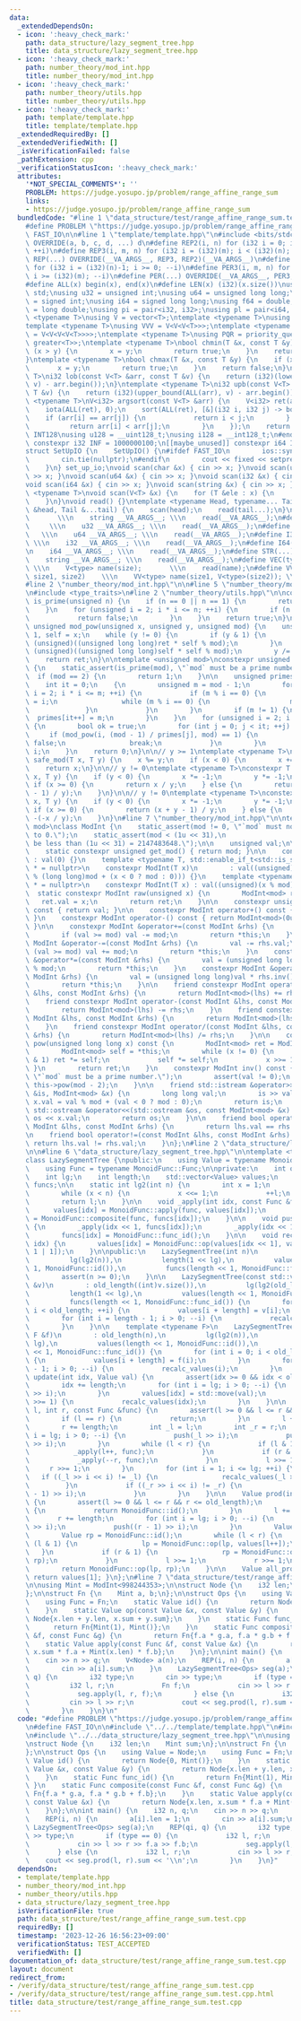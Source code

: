 ```yaml
---
data:
  _extendedDependsOn:
  - icon: ':heavy_check_mark:'
    path: data_structure/lazy_segment_tree.hpp
    title: data_structure/lazy_segment_tree.hpp
  - icon: ':heavy_check_mark:'
    path: number_theory/mod_int.hpp
    title: number_theory/mod_int.hpp
  - icon: ':heavy_check_mark:'
    path: number_theory/utils.hpp
    title: number_theory/utils.hpp
  - icon: ':heavy_check_mark:'
    path: template/template.hpp
    title: template/template.hpp
  _extendedRequiredBy: []
  _extendedVerifiedWith: []
  _isVerificationFailed: false
  _pathExtension: cpp
  _verificationStatusIcon: ':heavy_check_mark:'
  attributes:
    '*NOT_SPECIAL_COMMENTS*': ''
    PROBLEM: https://judge.yosupo.jp/problem/range_affine_range_sum
    links:
    - https://judge.yosupo.jp/problem/range_affine_range_sum
  bundledCode: "#line 1 \"data_structure/test/range_affine_range_sum.test.cpp\"\n\
    #define PROBLEM \"https://judge.yosupo.jp/problem/range_affine_range_sum\"\n#define\
    \ FAST_IO\n\n#line 1 \"template/template.hpp\"\n#include <bits/stdc++.h>\n#define\
    \ OVERRIDE(a, b, c, d, ...) d\n#define REP2(i, n) for (i32 i = 0; i < (i32)(n);\
    \ ++i)\n#define REP3(i, m, n) for (i32 i = (i32)(m); i < (i32)(n); ++i)\n#define\
    \ REP(...) OVERRIDE(__VA_ARGS__, REP3, REP2)(__VA_ARGS__)\n#define PER2(i, n)\
    \ for (i32 i = (i32)(n)-1; i >= 0; --i)\n#define PER3(i, m, n) for (i32 i = (i32)(n)-1;\
    \ i >= (i32)(m); --i)\n#define PER(...) OVERRIDE(__VA_ARGS__, PER3, PER2)(__VA_ARGS__)\n\
    #define ALL(x) begin(x), end(x)\n#define LEN(x) (i32)(x.size())\nusing namespace\
    \ std;\nusing u32 = unsigned int;\nusing u64 = unsigned long long;\nusing i32\
    \ = signed int;\nusing i64 = signed long long;\nusing f64 = double;\nusing f80\
    \ = long double;\nusing pi = pair<i32, i32>;\nusing pl = pair<i64, i64>;\ntemplate\
    \ <typename T>\nusing V = vector<T>;\ntemplate <typename T>\nusing VV = V<V<T>>;\n\
    template <typename T>\nusing VVV = V<V<V<T>>>;\ntemplate <typename T>\nusing VVVV\
    \ = V<V<V<V<T>>>>;\ntemplate <typename T>\nusing PQR = priority_queue<T, V<T>,\
    \ greater<T>>;\ntemplate <typename T>\nbool chmin(T &x, const T &y) {\n    if\
    \ (x > y) {\n        x = y;\n        return true;\n    }\n    return false;\n\
    }\ntemplate <typename T>\nbool chmax(T &x, const T &y) {\n    if (x < y) {\n \
    \       x = y;\n        return true;\n    }\n    return false;\n}\ntemplate <typename\
    \ T>\ni32 lob(const V<T> &arr, const T &v) {\n    return (i32)(lower_bound(ALL(arr),\
    \ v) - arr.begin());\n}\ntemplate <typename T>\ni32 upb(const V<T> &arr, const\
    \ T &v) {\n    return (i32)(upper_bound(ALL(arr), v) - arr.begin());\n}\ntemplate\
    \ <typename T>\nV<i32> argsort(const V<T> &arr) {\n    V<i32> ret(arr.size());\n\
    \    iota(ALL(ret), 0);\n    sort(ALL(ret), [&](i32 i, i32 j) -> bool {\n    \
    \    if (arr[i] == arr[j]) {\n            return i < j;\n        } else {\n  \
    \          return arr[i] < arr[j];\n        }\n    });\n    return ret;\n}\n#ifdef\
    \ INT128\nusing u128 = __uint128_t;\nusing i128 = __int128_t;\n#endif\n[[maybe_unused]]\
    \ constexpr i32 INF = 1000000100;\n[[maybe_unused]] constexpr i64 INF64 = 3000000000000000100;\n\
    struct SetUpIO {\n    SetUpIO() {\n#ifdef FAST_IO\n        ios::sync_with_stdio(false);\n\
    \        cin.tie(nullptr);\n#endif\n        cout << fixed << setprecision(15);\n\
    \    }\n} set_up_io;\nvoid scan(char &x) { cin >> x; }\nvoid scan(u32 &x) { cin\
    \ >> x; }\nvoid scan(u64 &x) { cin >> x; }\nvoid scan(i32 &x) { cin >> x; }\n\
    void scan(i64 &x) { cin >> x; }\nvoid scan(string &x) { cin >> x; }\ntemplate\
    \ <typename T>\nvoid scan(V<T> &x) {\n    for (T &ele : x) {\n        scan(ele);\n\
    \    }\n}\nvoid read() {}\ntemplate <typename Head, typename... Tail>\nvoid read(Head\
    \ &head, Tail &...tail) {\n    scan(head);\n    read(tail...);\n}\n#define CHAR(...)\
    \       \\\n    string __VA_ARGS__; \\\n    read(__VA_ARGS__);\n#define U32(...)\
    \     \\\n    u32 __VA_ARGS__; \\\n    read(__VA_ARGS__);\n#define U64(...)  \
    \   \\\n    u64 __VA_ARGS__; \\\n    read(__VA_ARGS__);\n#define I32(...)    \
    \ \\\n    i32 __VA_ARGS__; \\\n    read(__VA_ARGS__);\n#define I64(...)     \\\
    \n    i64 __VA_ARGS__; \\\n    read(__VA_ARGS__);\n#define STR(...)        \\\n\
    \    string __VA_ARGS__; \\\n    read(__VA_ARGS__);\n#define VEC(type, name, size)\
    \ \\\n    V<type> name(size);       \\\n    read(name);\n#define VVEC(type, name,\
    \ size1, size2)    \\\n    VV<type> name(size1, V<type>(size2)); \\\n    read(name);\n\
    #line 2 \"number_theory/mod_int.hpp\"\n\n#line 5 \"number_theory/mod_int.hpp\"\
    \n#include <type_traits>\n#line 2 \"number_theory/utils.hpp\"\n\nconstexpr bool\
    \ is_prime(unsigned n) {\n    if (n == 0 || n == 1) {\n        return false;\n\
    \    }\n    for (unsigned i = 2; i * i <= n; ++i) {\n        if (n % i == 0) {\n\
    \            return false;\n        }\n    }\n    return true;\n}\n\nconstexpr\
    \ unsigned mod_pow(unsigned x, unsigned y, unsigned mod) {\n    unsigned ret =\
    \ 1, self = x;\n    while (y != 0) {\n        if (y & 1) {\n            ret =\
    \ (unsigned)((unsigned long long)ret * self % mod);\n        }\n        self =\
    \ (unsigned)((unsigned long long)self * self % mod);\n        y /= 2;\n    }\n\
    \    return ret;\n}\n\ntemplate <unsigned mod>\nconstexpr unsigned primitive_root()\
    \ {\n    static_assert(is_prime(mod), \"`mod` must be a prime number.\");\n  \
    \  if (mod == 2) {\n        return 1;\n    }\n\n    unsigned primes[32] = {};\n\
    \    int it = 0;\n    {\n        unsigned m = mod - 1;\n        for (unsigned\
    \ i = 2; i * i <= m; ++i) {\n            if (m % i == 0) {\n                primes[it++]\
    \ = i;\n                while (m % i == 0) {\n                    m /= i;\n  \
    \              }\n            }\n        }\n        if (m != 1) {\n          \
    \  primes[it++] = m;\n        }\n    }\n    for (unsigned i = 2; i < mod; ++i)\
    \ {\n        bool ok = true;\n        for (int j = 0; j < it; ++j) {\n       \
    \     if (mod_pow(i, (mod - 1) / primes[j], mod) == 1) {\n                ok =\
    \ false;\n                break;\n            }\n        }\n        if (ok) return\
    \ i;\n    }\n    return 0;\n}\n\n// y >= 1\ntemplate <typename T>\nconstexpr T\
    \ safe_mod(T x, T y) {\n    x %= y;\n    if (x < 0) {\n        x += y;\n    }\n\
    \    return x;\n}\n\n// y != 0\ntemplate <typename T>\nconstexpr T floor_div(T\
    \ x, T y) {\n    if (y < 0) {\n        x *= -1;\n        y *= -1;\n    }\n   \
    \ if (x >= 0) {\n        return x / y;\n    } else {\n        return -((-x + y\
    \ - 1) / y);\n    }\n}\n\n// y != 0\ntemplate <typename T>\nconstexpr T ceil_div(T\
    \ x, T y) {\n    if (y < 0) {\n        x *= -1;\n        y *= -1;\n    }\n   \
    \ if (x >= 0) {\n        return (x + y - 1) / y;\n    } else {\n        return\
    \ -(-x / y);\n    }\n}\n#line 7 \"number_theory/mod_int.hpp\"\n\ntemplate <unsigned\
    \ mod>\nclass ModInt {\n    static_assert(mod != 0, \"`mod` must not be equal\
    \ to 0.\");\n    static_assert(mod < (1u << 31),\n                  \"`mod` must\
    \ be less than (1u << 31) = 2147483648.\");\n\n    unsigned val;\n\npublic:\n\
    \    static constexpr unsigned get_mod() { return mod; }\n\n    constexpr ModInt()\
    \ : val(0) {}\n    template <typename T, std::enable_if_t<std::is_signed_v<T>>\
    \ * = nullptr>\n    constexpr ModInt(T x)\n        : val((unsigned)((long long)x\
    \ % (long long)mod + (x < 0 ? mod : 0))) {}\n    template <typename T, std::enable_if_t<std::is_unsigned_v<T>>\
    \ * = nullptr>\n    constexpr ModInt(T x) : val((unsigned)(x % mod)) {}\n\n  \
    \  static constexpr ModInt raw(unsigned x) {\n        ModInt<mod> ret;\n     \
    \   ret.val = x;\n        return ret;\n    }\n\n    constexpr unsigned get_val()\
    \ const { return val; }\n\n    constexpr ModInt operator+() const { return *this;\
    \ }\n    constexpr ModInt operator-() const { return ModInt<mod>(0u) - *this;\
    \ }\n\n    constexpr ModInt &operator+=(const ModInt &rhs) {\n        val += rhs.val;\n\
    \        if (val >= mod) val -= mod;\n        return *this;\n    }\n    constexpr\
    \ ModInt &operator-=(const ModInt &rhs) {\n        val -= rhs.val;\n        if\
    \ (val >= mod) val += mod;\n        return *this;\n    }\n    constexpr ModInt\
    \ &operator*=(const ModInt &rhs) {\n        val = (unsigned long long)val * rhs.val\
    \ % mod;\n        return *this;\n    }\n    constexpr ModInt &operator/=(const\
    \ ModInt &rhs) {\n        val = (unsigned long long)val * rhs.inv().val % mod;\n\
    \        return *this;\n    }\n\n    friend constexpr ModInt operator+(const ModInt\
    \ &lhs, const ModInt &rhs) {\n        return ModInt<mod>(lhs) += rhs;\n    }\n\
    \    friend constexpr ModInt operator-(const ModInt &lhs, const ModInt &rhs) {\n\
    \        return ModInt<mod>(lhs) -= rhs;\n    }\n    friend constexpr ModInt operator*(const\
    \ ModInt &lhs, const ModInt &rhs) {\n        return ModInt<mod>(lhs) *= rhs;\n\
    \    }\n    friend constexpr ModInt operator/(const ModInt &lhs, const ModInt\
    \ &rhs) {\n        return ModInt<mod>(lhs) /= rhs;\n    }\n\n    constexpr ModInt\
    \ pow(unsigned long long x) const {\n        ModInt<mod> ret = ModInt<mod>::raw(1);\n\
    \        ModInt<mod> self = *this;\n        while (x != 0) {\n            if (x\
    \ & 1) ret *= self;\n            self *= self;\n            x >>= 1;\n       \
    \ }\n        return ret;\n    }\n    constexpr ModInt inv() const {\n        static_assert(is_prime(mod),\
    \ \"`mod` must be a prime number.\");\n        assert(val != 0);\n        return\
    \ this->pow(mod - 2);\n    }\n\n    friend std::istream &operator>>(std::istream\
    \ &is, ModInt<mod> &x) {\n        long long val;\n        is >> val;\n       \
    \ x.val = val % mod + (val < 0 ? mod : 0);\n        return is;\n    }\n\n    friend\
    \ std::ostream &operator<<(std::ostream &os, const ModInt<mod> &x) {\n       \
    \ os << x.val;\n        return os;\n    }\n\n    friend bool operator==(const\
    \ ModInt &lhs, const ModInt &rhs) {\n        return lhs.val == rhs.val;\n    }\n\
    \n    friend bool operator!=(const ModInt &lhs, const ModInt &rhs) {\n       \
    \ return lhs.val != rhs.val;\n    }\n};\n#line 2 \"data_structure/lazy_segment_tree.hpp\"\
    \n\n#line 6 \"data_structure/lazy_segment_tree.hpp\"\n\ntemplate <typename MonoidFunc>\n\
    class LazySegmentTree {\npublic:\n    using Value = typename MonoidFunc::Value;\n\
    \    using Func = typename MonoidFunc::Func;\n\nprivate:\n    int old_length;\n\
    \    int lg;\n    int length;\n    std::vector<Value> values;\n    std::vector<Func>\
    \ funcs;\n\n    static int lg2(int n) {\n        int x = 1;\n        int l = 0;\n\
    \        while (x < n) {\n            x <<= 1;\n            ++l;\n        }\n\
    \        return l;\n    }\n\n    void _apply(int idx, const Func &func) {\n  \
    \      values[idx] = MonoidFunc::apply(func, values[idx]);\n        funcs[idx]\
    \ = MonoidFunc::composite(func, funcs[idx]);\n    }\n\n    void push(int idx)\
    \ {\n        _apply(idx << 1, funcs[idx]);\n        _apply(idx << 1 | 1, funcs[idx]);\n\
    \        funcs[idx] = MonoidFunc::func_id();\n    }\n\n    void recalc_values(int\
    \ idx) {\n        values[idx] = MonoidFunc::op(values[idx << 1], values[idx <<\
    \ 1 | 1]);\n    }\n\npublic:\n    LazySegmentTree(int n)\n        : old_length(n),\n\
    \          lg(lg2(n)),\n          length(1 << lg),\n          values(length <<\
    \ 1, MonoidFunc::id()),\n          funcs(length << 1, MonoidFunc::func_id()) {\n\
    \        assert(n >= 0);\n    }\n\n    LazySegmentTree(const std::vector<Value>\
    \ &v)\n        : old_length((int)v.size()),\n          lg(lg2(old_length)),\n\
    \          length(1 << lg),\n          values(length << 1, MonoidFunc::id()),\n\
    \          funcs(length << 1, MonoidFunc::func_id()) {\n        for (int i = 0;\
    \ i < old_length; ++i) {\n            values[i + length] = v[i];\n        }\n\
    \        for (int i = length - 1; i > 0; --i) {\n            recalc_values(i);\n\
    \        }\n    }\n\n    template <typename F>\n    LazySegmentTree(int n, const\
    \ F &f)\n        : old_length(n),\n          lg(lg2(n)),\n          length(1 <<\
    \ lg),\n          values(length << 1, MonoidFunc::id()),\n          funcs(length\
    \ << 1, MonoidFunc::func_id()) {\n        for (int i = 0; i < old_length; ++i)\
    \ {\n            values[i + length] = f(i);\n        }\n        for (int i = length\
    \ - 1; i > 0; --i) {\n            recalc_values(i);\n        }\n    }\n\n    void\
    \ update(int idx, Value val) {\n        assert(idx >= 0 && idx < old_length);\n\
    \        idx += length;\n        for (int i = lg; i > 0; --i) {\n            push(idx\
    \ >> i);\n        }\n        values[idx] = std::move(val);\n        while (idx\
    \ >>= 1) {\n            recalc_values(idx);\n        }\n    }\n\n    void apply(int\
    \ l, int r, const Func &func) {\n        assert(l >= 0 && l <= r && r <= old_length);\n\
    \        if (l == r) {\n            return;\n        }\n        l += length;\n\
    \        r += length;\n        int _l = l;\n        int _r = r;\n        for (int\
    \ i = lg; i > 0; --i) {\n            push(_l >> i);\n            push((_r - 1)\
    \ >> i);\n        }\n        while (l < r) {\n            if (l & 1) {\n     \
    \           _apply(l++, func);\n            }\n            if (r & 1) {\n    \
    \            _apply(--r, func);\n            }\n            l >>= 1;\n       \
    \     r >>= 1;\n        }\n        for (int i = 1; i <= lg; ++i) {\n         \
    \   if ((_l >> i << i) != _l) {\n                recalc_values(_l >> i);\n   \
    \         }\n            if ((_r >> i << i) != _r) {\n                recalc_values((_r\
    \ - 1) >> i);\n            }\n        }\n    }\n\n    Value prod(int l, int r)\
    \ {\n        assert(l >= 0 && l <= r && r <= old_length);\n        if (l == r)\
    \ {\n            return MonoidFunc::id();\n        }\n        l += length;\n \
    \       r += length;\n        for (int i = lg; i > 0; --i) {\n            push(l\
    \ >> i);\n            push((r - 1) >> i);\n        }\n        Value lp = MonoidFunc::id();\n\
    \        Value rp = MonoidFunc::id();\n        while (l < r) {\n            if\
    \ (l & 1) {\n                lp = MonoidFunc::op(lp, values[l++]);\n         \
    \   }\n            if (r & 1) {\n                rp = MonoidFunc::op(values[--r],\
    \ rp);\n            }\n            l >>= 1;\n            r >>= 1;\n        }\n\
    \        return MonoidFunc::op(lp, rp);\n    }\n\n    Value all_prod() const {\
    \ return values[1]; }\n};\n#line 7 \"data_structure/test/range_affine_range_sum.test.cpp\"\
    \n\nusing Mint = ModInt<998244353>;\n\nstruct Node {\n    i32 len;\n    Mint sum;\n\
    };\n\nstruct Fn {\n    Mint a, b;\n};\n\nstruct Ops {\n    using Value = Node;\n\
    \    using Func = Fn;\n    static Value id() {\n        return Node{0, Mint()};\n\
    \    }\n    static Value op(const Value &x, const Value &y) {\n        return\
    \ Node{x.len + y.len, x.sum + y.sum};\n    }\n    static Func func_id() {\n  \
    \      return Fn{Mint(1), Mint()};\n    }\n    static Func composite(const Func\
    \ &f, const Func &g) {\n        return Fn{f.a * g.a, f.a * g.b + f.b};\n    }\n\
    \    static Value apply(const Func &f, const Value &x) {\n        return Node{x.len,\
    \ x.sum * f.a + Mint(x.len) * f.b};\n    }\n};\n\nint main() {\n    i32 n, q;\n\
    \    cin >> n >> q;\n    V<Node> a(n);\n    REP(i, n) {\n        a[i].len = 1;\n\
    \        cin >> a[i].sum;\n    }\n    LazySegmentTree<Ops> seg(a);\n    REP(qi,\
    \ q) {\n        i32 type;\n        cin >> type;\n        if (type == 0) {\n  \
    \          i32 l, r;\n            Fn f;\n            cin >> l >> r >> f.a >> f.b;\n\
    \            seg.apply(l, r, f);\n        } else {\n            i32 l, r;\n  \
    \          cin >> l >> r;\n            cout << seg.prod(l, r).sum << '\\n';\n\
    \        }\n    }\n}\n"
  code: "#define PROBLEM \"https://judge.yosupo.jp/problem/range_affine_range_sum\"\
    \n#define FAST_IO\n\n#include \"../../template/template.hpp\"\n#include \"../../number_theory/mod_int.hpp\"\
    \n#include \"../../data_structure/lazy_segment_tree.hpp\"\n\nusing Mint = ModInt<998244353>;\n\
    \nstruct Node {\n    i32 len;\n    Mint sum;\n};\n\nstruct Fn {\n    Mint a, b;\n\
    };\n\nstruct Ops {\n    using Value = Node;\n    using Func = Fn;\n    static\
    \ Value id() {\n        return Node{0, Mint()};\n    }\n    static Value op(const\
    \ Value &x, const Value &y) {\n        return Node{x.len + y.len, x.sum + y.sum};\n\
    \    }\n    static Func func_id() {\n        return Fn{Mint(1), Mint()};\n   \
    \ }\n    static Func composite(const Func &f, const Func &g) {\n        return\
    \ Fn{f.a * g.a, f.a * g.b + f.b};\n    }\n    static Value apply(const Func &f,\
    \ const Value &x) {\n        return Node{x.len, x.sum * f.a + Mint(x.len) * f.b};\n\
    \    }\n};\n\nint main() {\n    i32 n, q;\n    cin >> n >> q;\n    V<Node> a(n);\n\
    \    REP(i, n) {\n        a[i].len = 1;\n        cin >> a[i].sum;\n    }\n   \
    \ LazySegmentTree<Ops> seg(a);\n    REP(qi, q) {\n        i32 type;\n        cin\
    \ >> type;\n        if (type == 0) {\n            i32 l, r;\n            Fn f;\n\
    \            cin >> l >> r >> f.a >> f.b;\n            seg.apply(l, r, f);\n \
    \       } else {\n            i32 l, r;\n            cin >> l >> r;\n        \
    \    cout << seg.prod(l, r).sum << '\\n';\n        }\n    }\n}"
  dependsOn:
  - template/template.hpp
  - number_theory/mod_int.hpp
  - number_theory/utils.hpp
  - data_structure/lazy_segment_tree.hpp
  isVerificationFile: true
  path: data_structure/test/range_affine_range_sum.test.cpp
  requiredBy: []
  timestamp: '2023-12-26 16:56:23+09:00'
  verificationStatus: TEST_ACCEPTED
  verifiedWith: []
documentation_of: data_structure/test/range_affine_range_sum.test.cpp
layout: document
redirect_from:
- /verify/data_structure/test/range_affine_range_sum.test.cpp
- /verify/data_structure/test/range_affine_range_sum.test.cpp.html
title: data_structure/test/range_affine_range_sum.test.cpp
---
```

